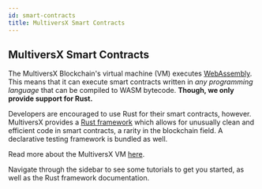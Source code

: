 ```yaml
---
id: smart-contracts
title: MultiversX Smart Contracts
---
```


[comment]: # (mx-abstract)

## MultiversX Smart Contracts

The MultiversX Blockchain's virtual machine (VM) executes [WebAssembly](https://en.wikipedia.org/wiki/WebAssembly). This means that it can execute smart contracts 
written in _any programming language_ that can be compiled to WASM bytecode. **Though, we only provide support for Rust.**

Developers are encouraged to use Rust for their smart contracts, however. MultiversX provides a [Rust framework](https://github.com/multiversx/mx-sdk-rs) 
which allows for unusually clean and efficient code in smart contracts, a rarity in the blockchain field.
A declarative testing framework is bundled as well.

Read more about the MultiversX VM [here](/learn/space-vm).

Navigate through the sidebar to see some tutorials to get you started, as well as the Rust framework documentation.
